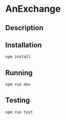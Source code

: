 
# AnExchange


## Description



## Installation

```bash
npm install
```

## Running

```bash
npm run dev
```

## Testing

```bash
npm run test
```
